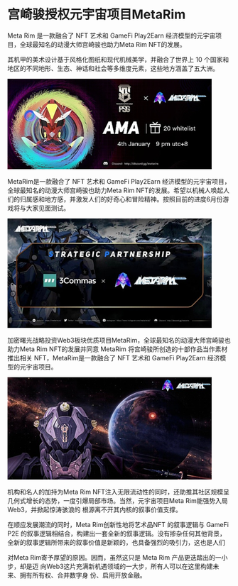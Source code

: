 # 宫崎骏授权元宇宙项目MetaRim


Meta Rim 是一款融合了 NFT 艺术和 GameFi Play2Earn 经济模型的元宇宙项目，全球最知名的动漫大师宫崎骏也助力Meta Rim NFT的发展。

其机甲的美术设计基于风格化图纸和现代机械美学，并融合了世界上 10 个国家和地区的不同地形、生态、神话和社会等多维度元素，这些地方涵盖了五大洲。

![配图](20220711160405.png)

MetaRim是一款融合了 NFT 艺术和 GameFi Play2Earn 经济模型的元宇宙项目，全球最知名的动漫大师宫崎骏也助力Meta Rim NFT的发展。希望以机械人唤起人们的归属感和地方感，并激发人们的好奇心和冒险精神。按照目前的进度6月份游戏将与大家见面测试。

![配图](0220711160428.png)

加密曙光战略投资Web3板块优质项目MetaRim，全球最知名的动漫大师宫崎骏也助力Meta Rim NFT的发展并同意 MetaRim 将宫崎骏所创造的十部作品当作素材推出相关 NFT，MetaRim是一款融合了 NFT 艺术和 GameFi Play2Earn 经济模型的元宇宙项目。

![配图](20220711160418.png)

机构和名人的加持为Meta Rim NFT注入无限流动性的同时，还助推其社区规模呈几何式增长的态势，一度引爆局部市场。当然，元宇宙项目Meta Rim能强势入局Web3，并掀起惊涛骇浪的 根源离不开其内核的叙事价值支撑。

在顺应发展潮流的同时，Meta Rim创新性地将艺术品NFT 的叙事逻辑与 GameFi P2E 的叙事逻辑相结合，构建出一套全新的叙事逻辑。没有掺杂任何其他背景，全新的叙事逻辑所带来的叙事价值是新颖的，也具备强烈的吸引力，这也是人们

对Meta Rim寄予厚望的原因。因而，虽然这只是 Meta Rim 产品更迭踏出的一小步，却是迈 向Web3这片充满新机遇领域的一大步，所有人可以在这里构建未来、拥有所有权、合并数字身 份、启用开放金融。
